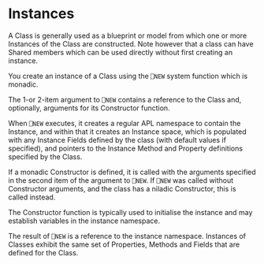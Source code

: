 # Instances

A Class is generally used as a blueprint or model from which one or more Instances of the Class are constructed. Note however that a class can have Shared members which can be used directly without first creating an instance.

You create an instance of a Class using the `⎕NEW` system function which is monadic.

The 1-or 2-item argument to `⎕NEW` contains a reference to the Class and, optionally, arguments for its Constructor function.

When `⎕NEW` executes, it creates a regular APL namespace to contain the Instance, and within that it creates an Instance space, which is populated with any Instance Fields defined by the class (with default values if specified), and pointers to the Instance Method and Property definitions specified by the Class.

If a monadic Constructor is defined, it is called with the arguments specified in the second item of the argument to `⎕NEW`. If `⎕NEW` was called without Constructor arguments, and the class has a niladic Constructor, this is called instead.

The Constructor function is typically used to initialise the instance and may establish variables in the instance namespace.

The result of `⎕NEW` is a reference to the instance namespace. Instances of Classes exhibit the same set of Properties, Methods and Fields that are defined for the Class.
